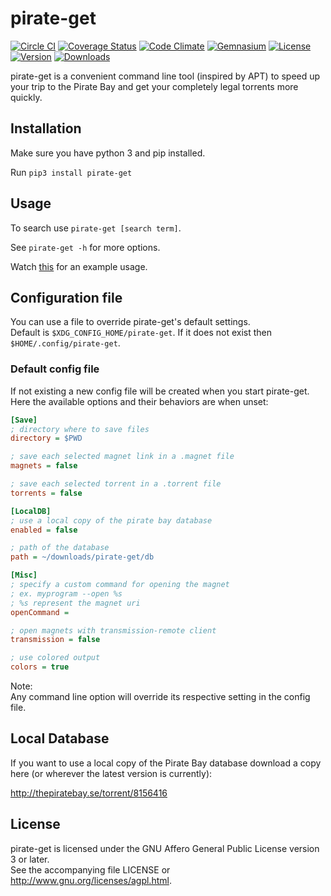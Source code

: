 # pirate-get
[![Circle CI](https://img.shields.io/circleci/project/vikstrous/pirate-get/master.svg)](https://circleci.com/gh/vikstrous/pirate-get/tree/master) [![Coverage Status](https://img.shields.io/coveralls/vikstrous/pirate-get/master.svg)](https://coveralls.io/github/vikstrous/pirate-get?branch=master) [![Code Climate](https://img.shields.io/codeclimate/github/vikstrous/pirate-get.svg)](https://codeclimate.com/github/vikstrous/pirate-get) [![Gemnasium](https://img.shields.io/gemnasium/vikstrous/pirate-get.svg)](https://gemnasium.com/vikstrous/pirate-get)  [![License](https://img.shields.io/pypi/l/pirate-get.svg)](https://raw.githubusercontent.com/vikstrous/pirate-get/master/LICENSE) [![Version](https://img.shields.io/pypi/v/pirate-get.svg)](https://pypi.python.org/pypi/pirate-get/0.2.7) [![Downloads](https://img.shields.io/pypi/dm/pirate-get.svg)](https://pypi.python.org/pypi/pirate-get/0.2.7)

pirate-get is a convenient command line tool (inspired by APT) to speed up your trip to the Pirate Bay and get your completely legal torrents more quickly.

## Installation
Make sure you have python 3 and pip installed.

Run `pip3 install pirate-get`

## Usage

To search use `pirate-get [search term]`.

See `pirate-get -h` for more options.

Watch [this](http://showterm.io/d6f7a0c2a5de1da9ea317) for an example usage.


## Configuration file
You can use a file to override pirate-get's default settings.  
Default is `$XDG_CONFIG_HOME/pirate-get`.
If it does not exist then `$HOME/.config/pirate-get`.

### Default config file
If not existing a new config file will be created when you start
pirate-get. Here the available options and their behaviors are when unset:

```INI
[Save]
; directory where to save files
directory = $PWD

; save each selected magnet link in a .magnet file
magnets = false

; save each selected torrent in a .torrent file
torrents = false                     

[LocalDB]
; use a local copy of the pirate bay database
enabled = false                 

; path of the database     
path = ~/downloads/pirate-get/db

[Misc]
; specify a custom command for opening the magnet
; ex. myprogram --open %s
; %s represent the magnet uri
openCommand = 

; open magnets with transmission-remote client
transmission = false

; use colored output
colors = true
```

Note:  
Any command line option will override its respective setting in the config file.  


## Local Database
If you want to use a local copy of the Pirate Bay database download a copy here (or wherever the latest version is currently):

http://thepiratebay.se/torrent/8156416

## License
pirate-get is licensed under the GNU Affero General Public License version 3 or later.  
See the accompanying file LICENSE or http://www.gnu.org/licenses/agpl.html.
